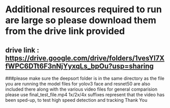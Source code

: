 # Additional resources required to run are large so please download them from the drive link provided
## drive link : https://drive.google.com/drive/folders/1vesYl7XfWPC6DTt6F3nNjYyxqLs_bpOu?usp=sharing
###please make sure the deepsort folder is in the same directory as the file you are running
the model files for yolov3 face and resnet50 are also included there along with the various video files
for general comparision please use final_test_file.mp4
1x/2x/4x suffixes represent that the video has been sped-up, to test high speed detection and tracking 
Thank You
